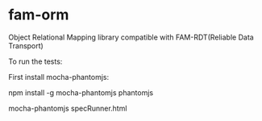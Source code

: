 fam-orm
=======

Object Relational Mapping library compatible with FAM-RDT(Reliable Data Transport)

To run the tests:

First install mocha-phantomjs:

npm install -g mocha-phantomjs phantomjs

mocha-phantomjs specRunner.html

